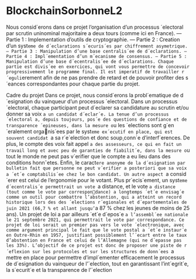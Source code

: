 # BlockchainSorbonneL2
Nous consid´erons dans ce projet l’organisation d’un processus ´electoral par scrutin uninominal majoritaire a deux tours (comme ici en France).
— Partie 1 : Implementation d’outils de cryptographie.
— Partie 2 : Creation d’un syst`eme de d´eclarations s´ecuris´es par chiffrement asymetrique.
— Partie 3 : Manipulation d’une base centralis´ee de d´eclarations.
— Partie 4 : Impl´ementation d’un m´ecanisme de consensus.
— Partie 5 : Manipulation d’une base d´ecentralis´ee de d´eclarations.
Chaque partie est divis´ee en exercices, qui vont vous permettre de concevoir progressivement le programme final. Il est imperatif de travailler r´eguli`erement afin de ne pas prendre de retard et de pouvoir
profiter des s´eances correspondantes pour chaque partie du projet.

Cadre du projet
Dans ce projet, nous consid´erons la probl´ematique de d´esignation du vainqueur d’un processus ´electoral.
Dans un processus ´electoral, chaque participant peut d´eclarer sa candidature au scrutin et/ou donner
sa voix `a un candidat d´eclar´e. La tenue d’un processus ´electoral a, depuis toujours, pos´e des questions
de confiance et de transparence ´epineuses, dans la mesure o`u les ´elections sont g´en´eralement organis´ees par le syst`eme ex´ecutif en place, qui est souvent candidat `a sa r´e´election et donc soup¸conn´e
d’interf´erences. De plus, le compte des voix fait appel `a des assesseurs, ce qui en fait un travail long et
avec peu de garanties de fiabilit´e, dans la mesure o`u tout le monde ne peut pas v´erifier que le compte
a eu lieu dans des conditions honnˆetes. Enfin, le caract`ere anonyme de la d´esignation par bulletin fait
que personne ne peut v´erifier a posteriori que sa voix a ´et´e comptabilis´ee chez le bon candidat.
Un autre aspect `a consid´erer est celui de l’ergonomie pour le votant. Plus pr´ecis´ement, un syst`eme
d´ecentralis´e permettrait un vote `a distance, et le vote `a distance (tout comme le vote par correspondance) a longtemps ´et´e envisag´e comme un outil pour combattre l’abstention, qui a atteint un record
historique lors des des ´elections r´egionales et d´epartementales de juin 2021 (66,7 % et allant jusqu’`a
87 % chez les jeunes de moins de 25 ans). Un projet de loi a par ailleurs ´et´e d´epos´e `a l’assembl´ee
nationale le 21 septembre 2021, qui permettrait le vote par correspondance. Ce projet de loi serait un
premier pas vers le vote ´electronique, avec comme argument principal le fait que le vote postal a ´et´e
instaur´e en Outre-Rhin en 1957, justifiant possiblement l’´ecart entre le taux d’abstention en France
et celui de l’Allemagne (qui ne d´epasse pas les 33%).
L’objectif de ce projet est donc de proposer une piste de r´eflexion sur les protocoles et sur les structures
de donn´ees `a mettre en place pour permettre d’impl´ementer efficacement le processus de d´esignation
du vainqueur de l’´election, tout en garantissant l’int´egrit´e, la s´ecurit´e et la transparence de l’´election
